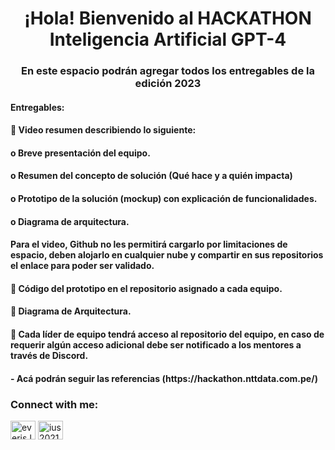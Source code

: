 <h1 align="center">¡Hola! Bienvenido al HACKATHON Inteligencia Artificial GPT-4</h1>
<h3 align="center">En este espacio podrán agregar todos los entregables de la edición 2023</h3>

<h4>Entregables:</h4>
<h4>📝 Video resumen describiendo lo siguiente:</h4>
<h4>    o Breve presentación del equipo.</h4>
<h4>    o Resumen del concepto de solución (Qué hace y a quién impacta)</h4>
<h4>    o Prototipo de la solución (mockup) con explicación de funcionalidades.</h4>
<h4>    o Diagrama de arquitectura.</h4>
<h4>  Para el video, Github no les permitirá cargarlo por limitaciones de espacio, deben alojarlo en cualquier nube y compartir en sus repositorios el enlace para poder ser validado. </h4>
<h4>📝 Código del prototipo en el repositorio asignado a cada equipo.</h4>
<h4>📝 Diagrama de Arquitectura.</h4>

<h4>  💬 Cada líder de equipo tendrá acceso al repositorio del equipo, en caso de requerir algún acceso adicional debe ser notificado a los mentores a través de Discord.</h4>


<h4>- Acá podrán seguir las referencias (https://hackathon.nttdata.com.pe/)</h4>


<h3 align="left">Connect with me:</h3>
<p align="left">
  <a href="hhttps://www.facebook.com/nttdata.latam" target="blank"><img align="center" src="https://raw.githubusercontent.com/rahuldkjain/github-profile-readme-generator/master/src/images/icons/Social/facebook.svg" alt="everis.latam/" height="30" width="40" /></a>
<a href="https://www.instagram.com/nttdata.latam/" target="blank"><img align="center" src="https://raw.githubusercontent.com/rahuldkjain/github-profile-readme-generator/master/src/images/icons/Social/instagram.svg" alt="ius2021" height="30" width="40" /></a>
</p>

